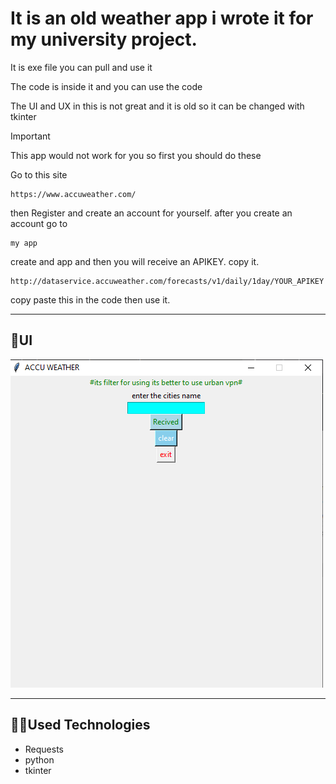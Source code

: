 # It is an old weather app i wrote it for my university project.

<p> It is exe file you can pull and use it</p>
<p>The code is inside it and you can use the code</p>
<p> The UI and UX in this is not great and it is old so it can be changed with tkinter</p>

> [!IMPORTANT]  
> This app would not work for you so first you should do these

Go to this site
```
https://www.accuweather.com/
```
then Register and create an account for yourself.
after you create an account go to
```
my app
```
create and app and then you will receive an APIKEY.
copy it.
```
http://dataservice.accuweather.com/forecasts/v1/daily/1day/YOUR_APIKEY
```
copy paste this in the code then use it.


---
## 🎨UI
![picture]( Capture.PNG )

---

## 👨‍💻Used Technologies
- Requests
- python
- tkinter
